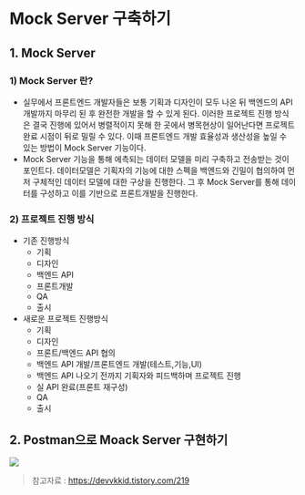 # Mock Server 구축하기

## 1. Mock Server
### 1) Mock Server 란?
 * 실무에서 프론트엔드 개발자들은 보통 기획과 디자인이 모두 나온 뒤 백엔드의 API 개발까지 마무리 된 후 완전한 개발을 할 수 있게 된다. 이러한 프로젝트 진행 방식은 결국 진행에 있어서 병렬적이지 못해 한 곳에서 병목현상이 일어난다면 프로젝트 완료 시점이 뒤로 밀릴 수 있다. 이때 프론트엔드 개발 효율성과 생산성을 높일 수 있는 방법이 Mock Server 기능이다. 
 * Mock Server 기능을 통해 에측되는 데이터 모델을 미리 구축하고 전송받는 것이 포인트다. 데이터모델은 기획자의 기능에 대한 스펙을 백엔드와 긴밀이 협의하여 먼저 구체적인 데이터 모델에 대한 구상을 진행한다. 그 후 Mock Server를 통해 데이터를 구성하고 이를 기반으로 프론트개발을 진행한다.

### 2) 프로젝트 진행 방식
* 기존 진행방식 
  * 기획 
  * 디자인 
  * 백엔드 API
  * 프론트개발 
  * QA 
  * 출시
* 새로운 프로젝트 진행방식 
  * 기획
  * 디자인 
  * 프론트/백엔드 API 협의 
  * 백엔드 API 개발/프론트엔드 개발(테스트,기능,UI)
  * 백엔드 API 나오기 전까지 기획자와 피드백하며 프로젝트 진행 
  * 실 API 완료(프론트 재구성) 
  * QA
  * 출시 

## 2. Postman으로 Moack Server 구현하기
<img src="./vue-default/src/assets/mock.png">

> 참고자료 : https://devvkkid.tistory.com/219